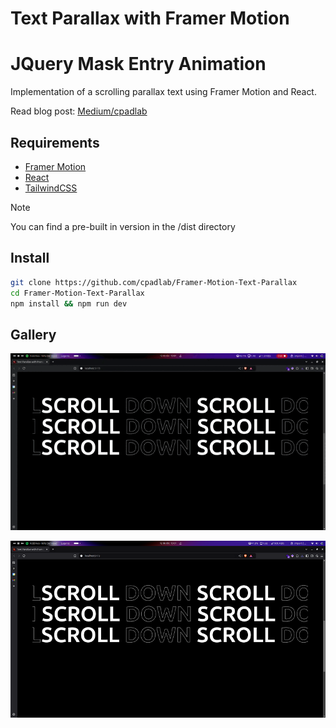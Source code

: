 # Text Parallax with Framer Motion

# JQuery Mask Entry Animation
 
Implementation of a scrolling parallax text using Framer Motion and React.

Read blog post: [Medium/cpadlab](https://medium.com/@cpadlab/text-parallax-with-framer-motion-a724d1ce85d0)

## Requirements

- [Framer Motion]()
- [React]()
- [TailwindCSS]()

> [!NOTE]  
> You can find a pre-built in version in the /dist directory
  
## Install

```bash
git clone https://github.com/cpadlab/Framer-Motion-Text-Parallax
cd Framer-Motion-Text-Parallax
npm install && npm run dev
```

## Gallery

![gif](./public/screenshot.gif)

![img](./public/screenshot.png)